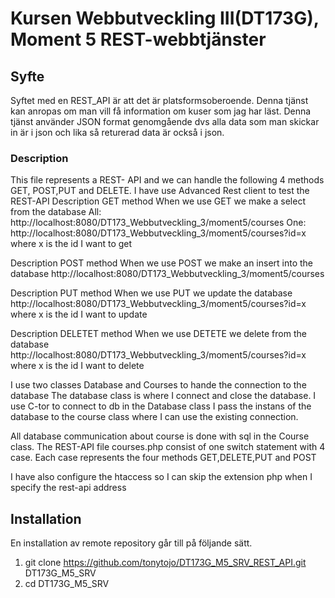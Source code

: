 # Kursen Webbutveckling III(DT173G), Moment 5 REST-webbtjänster

## Syfte

Syftet med en REST_API är att det är platsformsoberoende.
Denna tjänst kan anropas om man vill få information om kuser som jag har läst.
Denna tjänst använder JSON format genomgående dvs alla data som man skickar in är i json och lika så returerad data är också i json. 


### Description

This file represents a REST- API and we can handle the following 4 methods
GET, POST,PUT and DELETE.
I have use Advanced Rest client to test the REST-API
Description GET method
   When we use GET we make a select from the database
   All: http://localhost:8080/DT173_Webbutveckling_3/moment5/courses
   One: http://localhost:8080/DT173_Webbutveckling_3/moment5/courses?id=x
   where x is the id I want to get

Description POST method
   When we use POST we make an insert into the database
   http://localhost:8080/DT173_Webbutveckling_3/moment5/courses
   
Description PUT method
   When we use PUT we update the database
   http://localhost:8080/DT173_Webbutveckling_3/moment5/courses?id=x
   where x is the id I want to update

Description DELETET method
   When we use DETETE we delete from the database
   http://localhost:8080/DT173_Webbutveckling_3/moment5/courses?id=x
   where x is the id I want to delete

I use two classes Database and Courses to hande the connection to the database
The database class is where I connect and close the database.
I use C-tor to connect to db in the Database class
I pass the instans of the database to the course class where I can use the existing connection.

All database communication about course is done with sql in the Course class.
The REST-API file courses.php consist of one switch statement with 4 case. Each case represents the four methods GET,DELETE,PUT and POST

I have also configure the htaccess so I can skip the extension php when I specify the rest-api address


## Installation

En installation av remote repository går till på följande sätt.

1. git clone https://github.com/tonytojo/DT173G_M5_SRV_REST_API.git  DT173G_M5_SRV
2. cd DT173G_M5_SRV

